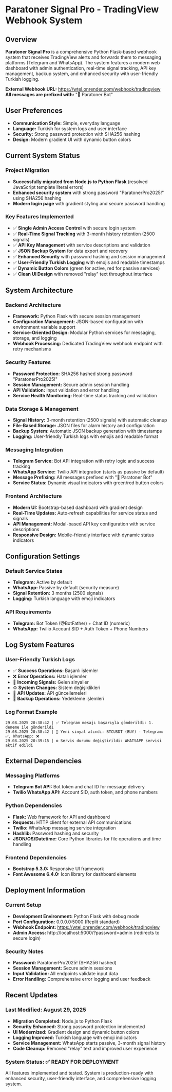 # Paratoner Signal Pro - TradingView Webhook System

## Overview

**Paratoner Signal Pro** is a comprehensive Python Flask-based webhook system that receives TradingView alerts and forwards them to messaging platforms (Telegram and WhatsApp). The system features a modern web dashboard with admin authentication, real-time signal tracking, API key management, backup system, and enhanced security with user-friendly Turkish logging.

**External Webhook URL:** https://wtel.onrender.com/webhook/tradingview
**All messages are prefixed with:** "🤖 Paratoner Bot"

## User Preferences

- **Communication Style:** Simple, everyday language
- **Language:** Turkish for system logs and user interface
- **Security:** Strong password protection with SHA256 hashing
- **Design:** Modern gradient UI with dynamic button colors

## Current System Status

### Project Migration
- **Successfully migrated from Node.js to Python Flask** (resolved JavaScript template literal errors)
- **Enhanced security system** with strong password "ParatonerPro2025!" using SHA256 hashing
- **Modern login page** with gradient styling and secure password handling

### Key Features Implemented
- ✅ **Single Admin Access Control** with secure login system
- ✅ **Real-Time Signal Tracking** with 3-month history retention (2500 signals)
- ✅ **API Key Management** with service descriptions and validation
- ✅ **JSON Backup System** for data export and recovery
- ✅ **Enhanced Security** with password hashing and session management
- ✅ **User-Friendly Turkish Logging** with emojis and readable timestamps
- ✅ **Dynamic Button Colors** (green for active, red for passive services)
- ✅ **Clean UI Design** with removed "relay" text throughout interface

## System Architecture

### Backend Architecture
- **Framework:** Python Flask with secure session management
- **Configuration Management:** JSON-based configuration with environment variable support
- **Service-Oriented Design:** Modular Python services for messaging, storage, and logging
- **Webhook Processing:** Dedicated TradingView webhook endpoint with retry mechanisms

### Security Features
- **Password Protection:** SHA256 hashed strong password "ParatonerPro2025!"
- **Session Management:** Secure admin session handling
- **API Validation:** Input validation and error handling
- **Service Health Monitoring:** Real-time status tracking and validation

### Data Storage & Management
- **Signal History:** 3-month retention (2500 signals) with automatic cleanup
- **File-Based Storage:** JSON files for alarm history and configuration
- **Backup System:** Automatic JSON backup generation with timestamps
- **Logging:** User-friendly Turkish logs with emojis and readable format

### Messaging Integration
- **Telegram Service:** Bot API integration with retry logic and success tracking
- **WhatsApp Service:** Twilio API integration (starts as passive by default)
- **Message Prefixing:** All messages prefixed with "🤖 Paratoner Bot"
- **Service Status:** Dynamic visual indicators with green/red button colors

### Frontend Architecture
- **Modern UI:** Bootstrap-based dashboard with gradient design
- **Real-Time Updates:** Auto-refresh capabilities for service status and signals
- **API Management:** Modal-based API key configuration with service descriptions
- **Responsive Design:** Mobile-friendly interface with dynamic status indicators

## Configuration Settings

### Default Service States
- **Telegram:** Active by default
- **WhatsApp:** Passive by default (security measure)
- **Signal Retention:** 3 months (2500 signals)
- **Logging:** Turkish language with emoji indicators

### API Requirements
- **Telegram:** Bot Token (@BotFather) + Chat ID (numeric)
- **WhatsApp:** Twilio Account SID + Auth Token + Phone Numbers

## Log System Features

### User-Friendly Turkish Logs
- ✅ **Success Operations:** Başarılı işlemler
- ❌ **Error Operations:** Hatalı işlemler  
- 📨 **Incoming Signals:** Gelen sinyaller
- ⚙️ **System Changes:** Sistem değişiklikleri
- 🔑 **API Updates:** API güncellemeleri
- 💾 **Backup Operations:** Yedekleme işlemleri

### Log Format Example
```
29.08.2025 20:38:42 | ✅ Telegram mesajı başarıyla gönderildi: 1. deneme ile gönderildi
29.08.2025 20:38:42 | 📨 Yeni sinyal alındı: BTCUSDT (BUY) - Telegram: ✅, WhatsApp: ❌
29.08.2025 20:39:15 | ⚙️ Servis durumu değiştirildi: WHATSAPP servisi aktif edildi
```

## External Dependencies

### Messaging Platforms
- **Telegram Bot API:** Bot token and chat ID for message delivery
- **Twilio WhatsApp API:** Account SID, auth token, and phone numbers

### Python Dependencies
- **Flask:** Web framework for API and dashboard
- **Requests:** HTTP client for external API communications
- **Twilio:** WhatsApp messaging service integration
- **Hashlib:** Password hashing and security
- **JSON/OS/Datetime:** Core Python libraries for file operations and time handling

### Frontend Dependencies
- **Bootstrap 5.3.0:** Responsive UI framework
- **Font Awesome 6.4.0:** Icon library for dashboard elements

## Deployment Information

### Current Setup
- **Development Environment:** Python Flask with debug mode
- **Port Configuration:** 0.0.0.0:5000 (Replit standard)
- **Webhook Endpoint:** https://wtel.onrender.com/webhook/tradingview
- **Admin Access:** http://localhost:5000/?password=admin (redirects to secure login)

### Security Notes
- **Password:** ParatonerPro2025! (SHA256 hashed)
- **Session Management:** Secure admin sessions
- **Input Validation:** All endpoints validate input data
- **Error Handling:** Comprehensive error logging and user feedback

## Recent Updates

### Last Modified: August 29, 2025
- **Migration Completed:** Node.js to Python Flask
- **Security Enhanced:** Strong password protection implemented
- **UI Modernized:** Gradient design and dynamic button colors
- **Logging Improved:** Turkish language with emoji indicators
- **Service Management:** WhatsApp starts passive, 3-month signal history
- **Code Cleanup:** Removed "relay" text and improved user experience

### System Status: ✅ READY FOR DEPLOYMENT
All features implemented and tested. System is production-ready with enhanced security, user-friendly interface, and comprehensive logging system.